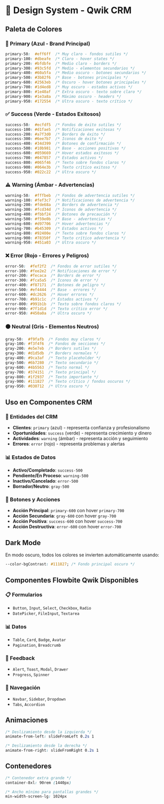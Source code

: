 # 🎨 Design System - Qwik CRM

## Paleta de Colores

### 🔵 Primary (Azul - Brand Principal)
```css
primary-50:  #eff6ff  /* Muy claro - fondos sutiles */
primary-100: #dbeafe  /* Claro - hover states */
primary-200: #bfdbfe  /* Medio claro - borders */
primary-300: #93c5fd  /* Medio - elementos secundarios */
primary-400: #60a5fa  /* Medio oscuro - botones secundarios */
primary-500: #3b82f6  /* Base - botones principales */
primary-600: #2563eb  /* Oscuro - hover botones principales */
primary-700: #1d4ed8  /* Muy oscuro - estados activos */
primary-800: #1e40af  /* Extra oscuro - texto sobre claro */
primary-900: #1e3a8a  /* Máximo oscuro - headers */
primary-950: #172554  /* Ultra oscuro - texto crítico */
```

### ✅ Success (Verde - Estados Exitosos)
```css
success-50:  #ecfdf5  /* Fondos de éxito sutiles */
success-100: #d1fae5  /* Notificaciones exitosas */
success-200: #a7f3d0  /* Borders de éxito */
success-300: #6ee7b7  /* Iconos de éxito */
success-400: #34d399  /* Botones de confirmación */
success-500: #10b981  /* Base - acciones positivas */
success-600: #059669  /* Hover estados exitosos */
success-700: #047857  /* Estados activos */
success-800: #065f46  /* Texto sobre fondos claros */
success-900: #064e3b  /* Texto crítico exitoso */
success-950: #022c22  /* Ultra oscuro */
```

### ⚠️ Warning (Ámbar - Advertencias)
```css
warning-50:  #fffbeb  /* Fondos de advertencia sutiles */
warning-100: #fef3c7  /* Notificaciones de advertencia */
warning-200: #fde68a  /* Borders de advertencia */
warning-300: #fcd34d  /* Iconos de advertencia */
warning-400: #fbbf24  /* Botones de precaución */
warning-500: #f59e0b  /* Base - advertencias */
warning-600: #d97706  /* Hover advertencias */
warning-700: #b45309  /* Estados activos */
warning-800: #92400e  /* Texto sobre fondos claros */
warning-900: #78350f  /* Texto crítico advertencia */
warning-950: #451a03  /* Ultra oscuro */
```

### ❌ Error (Rojo - Errores y Peligros)
```css
error-50:  #fef2f2  /* Fondos de error sutiles */
error-100: #fee2e2  /* Notificaciones de error */
error-200: #fecaca  /* Borders de error */
error-300: #fca5a5  /* Iconos de error */
error-400: #f87171  /* Botones de peligro */
error-500: #ef4444  /* Base - errores */
error-600: #dc2626  /* Hover errores */
error-700: #b91c1c  /* Estados activos */
error-800: #991b1b  /* Texto sobre fondos claros */
error-900: #7f1d1d  /* Texto crítico error */
error-950: #450a0a  /* Ultra oscuro */
```

### ⚫ Neutral (Gris - Elementos Neutros)
```css
gray-50:  #f9fafb  /* Fondos muy claros */
gray-100: #f3f4f6  /* Fondos de secciones */
gray-200: #e5e7eb  /* Borders sutiles */
gray-300: #d1d5db  /* Borders normales */
gray-400: #9ca3af  /* Texto placeholder */
gray-500: #6b7280  /* Texto secundario */
gray-600: #4b5563  /* Texto normal */
gray-700: #374151  /* Texto principal */
gray-800: #1f2937  /* Texto importante */
gray-900: #111827  /* Texto crítico / fondos oscuros */
gray-950: #030712  /* Ultra oscuro */
```

## Uso en Componentes CRM

### 🏢 Entidades del CRM
- **Clientes**: `primary` (azul) - representa confianza y profesionalismo
- **Oportunidades**: `success` (verde) - representa crecimiento y dinero
- **Actividades**: `warning` (ámbar) - representa acción y seguimiento
- **Errores**: `error` (rojo) - representa problemas y alertas

### 📊 Estados de Datos
- **Activo/Completado**: `success-500`
- **Pendiente/En Proceso**: `warning-500`
- **Inactivo/Cancelado**: `error-500`
- **Borrador/Neutro**: `gray-500`

### 🎯 Botones y Acciones
- **Acción Principal**: `primary-600` con hover `primary-700`
- **Acción Secundaria**: `gray-600` con hover `gray-700`
- **Acción Positiva**: `success-600` con hover `success-700`
- **Acción Destructiva**: `error-600` con hover `error-700`

## Dark Mode

En modo oscuro, todos los colores se invierten automáticamente usando:
```css
--color-bgContrast: #111827; /* Fondo principal oscuro */
```

## Componentes Flowbite Qwik Disponibles

### 📋 Formularios
- `Button`, `Input`, `Select`, `Checkbox`, `Radio`
- `DatePicker`, `FileInput`, `Textarea`

### 📊 Datos
- `Table`, `Card`, `Badge`, `Avatar`
- `Pagination`, `Breadcrumb`

### 🔔 Feedback
- `Alert`, `Toast`, `Modal`, `Drawer`
- `Progress`, `Spinner`

### 🧭 Navegación
- `Navbar`, `Sidebar`, `Dropdown`
- `Tabs`, `Accordion`

## Animaciones

```css
/* Deslizamiento desde la izquierda */
animate-from-left: slideFromLeft 0.2s 1

/* Deslizamiento desde la derecha */
animate-from-right: slideFromRight 0.2s 1
```

## Contenedores

```css
/* Contenedor extra grande */
container-8xl: 90rem (1440px)

/* Ancho mínimo para pantallas grandes */
min-width-screen-lg: 1024px
```
